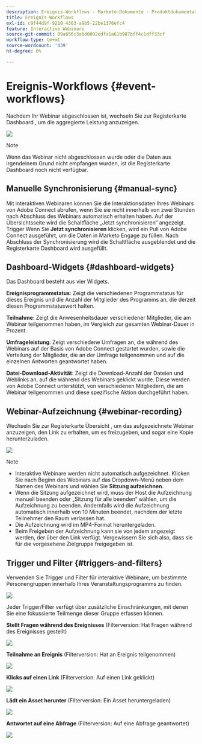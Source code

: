 ```yaml
---
description: Ereignis-Workflows - Marketo-Dokumente - Produktdokumentation
title: Ereignis-Workflows
exl-id: c9f44d9f-9210-4303-a9b5-22be1376efc4
feature: Interactive Webinars
source-git-commit: 09a656c3a0d0002edfa1a61b987bff4c1dff33cf
workflow-type: tm+mt
source-wordcount: '439'
ht-degree: 0%

---
```


# Ereignis-Workflows {#event-workflows}

Nachdem Ihr Webinar abgeschlossen ist, wechseln Sie zur Registerkarte Dashboard , um die aggregierte Leistung anzuzeigen.

![](assets/event-workflows-1.png)

>[!NOTE]
>
>Wenn das Webinar nicht abgeschlossen wurde oder die Daten aus irgendeinem Grund nicht empfangen wurden, ist die Registerkarte Dashboard noch nicht verfügbar.

## Manuelle Synchronisierung {#manual-sync}

Mit interaktiven Webinaren können Sie die Interaktionsdaten Ihres Webinars von Adobe Connect abrufen, wenn Sie sie nicht innerhalb von zwei Stunden nach Abschluss des Webinars automatisch erhalten haben. Auf der Übersichtsseite wird die Schaltfläche „Jetzt synchronisieren“ angezeigt. Trigger Wenn Sie **Jetzt synchronisieren** klicken, wird ein Pull von Adobe Connect ausgeführt, um die Daten in Marketo Engage zu füllen. Nach Abschluss der Synchronisierung wird die Schaltfläche ausgeblendet und die Registerkarte Dashboard wird ausgefüllt.

## Dashboard-Widgets {#dashboard-widgets}

Das Dashboard besteht aus vier Widgets.

**Ereignisprogrammstatus**: Zeigt die verschiedenen Programmstatus für dieses Ereignis und die Anzahl der Mitglieder des Programms an, die derzeit diesen Programmstatuswert halten.

**Teilnahme**: Zeigt die Anwesenheitsdauer verschiedener Mitglieder, die am Webinar teilgenommen haben, im Vergleich zur gesamten Webinar-Dauer in Prozent.

**Umfrageleistung**: Zeigt verschiedene Umfragen an, die während des Webinars auf der Basis von Adobe Connect gestartet wurden, sowie die Verteilung der Mitglieder, die an der Umfrage teilgenommen und auf die einzelnen Antworten geantwortet haben.

**Datei-Download-Aktivität**: Zeigt die Download-Anzahl der Dateien und Weblinks an, auf die während des Webinars geklickt wurde. Diese werden von Adobe Connect unterstützt, von verschiedenen Mitgliedern, die am Webinar teilgenommen und diese spezifische Aktion durchgeführt haben.

## Webinar-Aufzeichnung {#webinar-recording}

Wechseln Sie zur Registerkarte Übersicht , um das aufgezeichnete Webinar anzuzeigen, den Link zu erhalten, um es freizugeben, und sogar eine Kopie herunterzuladen.

![](assets/event-workflows-2.png)

>[!NOTE]
>
>* Interaktive Webinare werden nicht automatisch aufgezeichnet. Klicken Sie nach Beginn des Webinars auf das Dropdown-Menü neben dem Namen des Webinars und wählen Sie **Sitzung aufzeichnen**.
>* Wenn die Sitzung aufgezeichnet wird, muss der Host die Aufzeichnung manuell beenden oder „Sitzung für alle beenden“ wählen, um die Aufzeichnung zu beenden. Andernfalls wird die Aufzeichnung automatisch innerhalb von 10 Minuten beendet, nachdem der letzte Teilnehmer den Raum verlassen hat.
>* Die Aufzeichnung wird im MP4-Format heruntergeladen.
>* Beim Freigeben der Aufzeichnung kann sie von jedem angezeigt werden, der über den Link verfügt. Vergewissern Sie sich also, dass sie für die vorgesehene Zielgruppe freigegeben ist.

## Trigger und Filter {#triggers-and-filters}

Verwenden Sie Trigger und Filter für interaktive Webinare, um bestimmte Personengruppen innerhalb Ihres Veranstaltungsprogramms zu finden.

![](assets/event-workflows-3.png)

Jeder Trigger/Filter verfügt über zusätzliche Einschränkungen, mit denen Sie eine fokussierte Teilmenge dieser Gruppe erfassen können.

**Stellt Fragen während des Ereignisses** (Filterversion: Hat Fragen während des Ereignisses gestellt)

![](assets/event-workflows-4.png)

**Teilnahme an Ereignis** (Filterversion: Hat an Ereignis teilgenommen)

![](assets/event-workflows-5.png)

**Klicks auf einen Link** (Filterversion: Auf einen Link geklickt)

![](assets/event-workflows-6.png)

**Lädt ein Asset herunter** (Filterversion: Ein Asset heruntergeladen)

![](assets/event-workflows-7.png)

**Antwortet auf eine Abfrage** (Filterversion: Auf eine Abfrage geantwortet)

![](assets/event-workflows-8.png)
